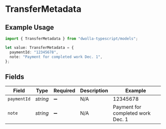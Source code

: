 # TransferMetadata

## Example Usage

```typescript
import { TransferMetadata } from "dwolla-typescript/models";

let value: TransferMetadata = {
  paymentId: "12345678",
  note: "Payment for completed work Dec. 1",
};
```

## Fields

| Field                             | Type                              | Required                          | Description                       | Example                           |
| --------------------------------- | --------------------------------- | --------------------------------- | --------------------------------- | --------------------------------- |
| `paymentId`                       | *string*                          | :heavy_minus_sign:                | N/A                               | 12345678                          |
| `note`                            | *string*                          | :heavy_minus_sign:                | N/A                               | Payment for completed work Dec. 1 |